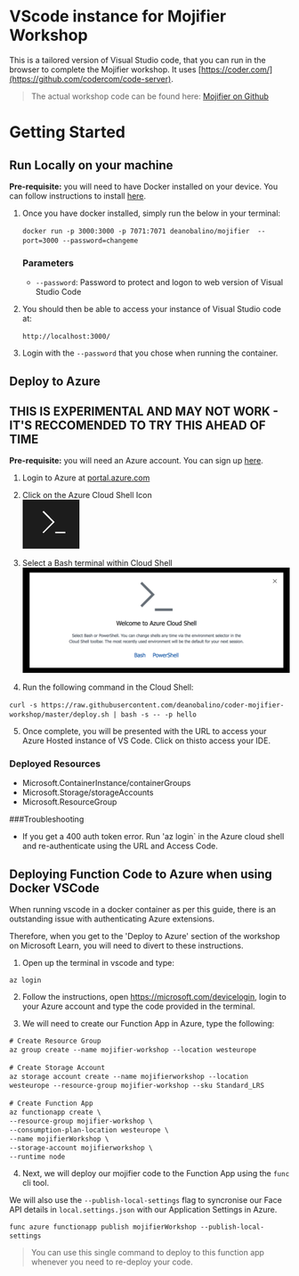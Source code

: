 # VScode instance for Mojifier Workshop 
This is a tailored version of Visual Studio code, that you can run in the browser to complete the Mojifier workshop. It uses [https://coder.com/](https://github.com/codercom/code-server). 

> The actual workshop code can be found here: [Mojifier on Github](https://github.com/MicrosoftDocs/mslearn-the-mojifier.git)

# Getting Started

## Run Locally on your machine

**Pre-requisite:** you will need to have Docker installed on your device. You can follow instructions to install [here](https://docs.docker.com/install/). 

1. Once you have docker installed, simply run the below in your terminal:  

    `docker run -p 3000:3000 -p 7071:7071 deanobalino/mojifier  --port=3000 --password=changeme`

    ### Parameters
    - `--password`:  Password to protect and logon to web version of Visual Studio Code

2. You should then be able to access your instance of Visual Studio code at:

    `http://localhost:3000/`

3. Login with the `--password` that you chose when running the container.

## Deploy to Azure  
**THIS IS EXPERIMENTAL AND MAY NOT WORK - IT'S RECCOMENDED TO TRY THIS AHEAD OF TIME** 
----------------------------------------- 
**Pre-requisite:** you will need an Azure account. You can sign up [here](https://azure.microsoft.com/en-gb/free).  

1. Login to Azure at [portal.azure.com](https://portal.azure.com)

2. Click on the Azure Cloud Shell Icon  
![cloud shell icon](cloud-shell-icon.png)

3. Select a Bash terminal within Cloud Shell 
![select bash](cloud-shell-bash.png)

4. Run the following command in the Cloud Shell:  

`curl -s https://raw.githubusercontent.com/deanobalino/coder-mojifier-workshop/master/deploy.sh | bash -s -- -p hello`

5. Once complete, you will be presented with the URL to access your Azure Hosted instance of VS Code. Click on thisto access your IDE.

### Deployed Resources
- Microsoft.ContainerInstance/containerGroups
- Microsoft.Storage/storageAccounts
- Microsoft.ResourceGroup

###Troubleshooting
- If you get a 400 auth token error. Run 'az login` in the Azure cloud shell and re-authenticate using the URL and Access Code.


## Deploying Function Code to Azure when using Docker VSCode

When running vscode in a docker container as per this guide, there is an outstanding issue with authenticating Azure extensions. 

Therefore, when you get to the 'Deploy to Azure' section of the workshop on Microsoft Learn, you will need to divert to these instructions.

1. Open up the terminal in vscode and type:


```
az login
``` 

2. Follow the instructions, open https://microsoft.com/devicelogin, login to your Azure account and type the code provided in the terminal. 

3. We will need to create our Function App in Azure, type the following:

```
# Create Resource Group
az group create --name mojifier-workshop --location westeurope

# Create Storage Account
az storage account create --name mojifierworkshop --location westeurope --resource-group mojifier-workshop --sku Standard_LRS

# Create Function App
az functionapp create \
--resource-group mojifier-workshop \
--consumption-plan-location westeurope \
--name mojifierWorkshop \
--storage-account mojifierworkshop \
--runtime node
```

4. Next, we will deploy our mojifier code to the Function App using the `func` cli tool.  

We will also use the `--publish-local-settings` flag to syncronise our Face API details in `local.settings.json` with our Application Settings in Azure.

```
func azure functionapp publish mojifierWorkshop --publish-local-settings
```

> You can use this single command to deploy to this function app whenever you need to re-deploy your code.




